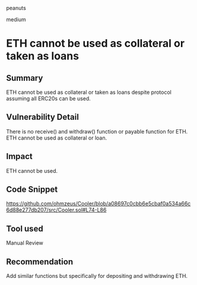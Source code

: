 peanuts

medium

# ETH cannot be used as collateral or taken as loans

## Summary

ETH cannot be used as collateral or taken as loans despite protocol assuming all ERC20s can be used.

## Vulnerability Detail

There is no receive() and withdraw() function or payable function for ETH. ETH cannot be used as collateral or loan.

## Impact

ETH cannot be used.

## Code Snippet

https://github.com/ohmzeus/Cooler/blob/a08697c0cbb6e5cbaf0a534a66c6d88e277db207/src/Cooler.sol#L74-L86

## Tool used

Manual Review

## Recommendation

Add similar functions but specifically for depositing and withdrawing ETH.